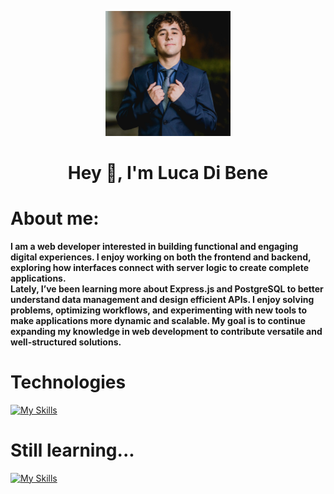 <p align="center">
    <img width="200" src="img/Me.jpg">
</p>

<h1 align="center">Hey 👋, I'm Luca Di Bene</h1>
<h1>About me:</h1>
<b>I am a web developer interested in building functional and engaging digital experiences. I enjoy working on both the frontend and backend, exploring how interfaces connect with server logic to create complete applications.<br>
Lately, I’ve been learning more about Express.js and PostgreSQL to better understand data management and design efficient APIs. I enjoy solving problems, optimizing workflows, and experimenting with new tools to make applications more dynamic and scalable. My goal is to continue expanding my knowledge in web development to contribute versatile and well-structured solutions.</b>

<h1>Technologies</h1>

[![My Skills](https://skillicons.dev/icons?i=html,css,js,react)](https://skillicons.dev)

<h1>Still learning...</h1>

[![My Skills](https://skillicons.dev/icons?i=express,postgres)](https://skillicons.dev)

